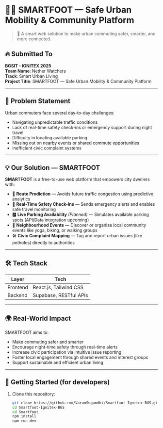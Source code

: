 # 🚶‍♂️ SMARTFOOT — Safe Urban Mobility & Community Platform

> 🌆 A smart web solution to make urban commuting safer, smarter, and more connected.

## 🔥 Submitted To
**BGSIT - IGNITEX 2025**  
**Team Name**: Nether Watchers  
**Track**: Smart Urban Living  
**Project Title**: SMARTFOOT — Safe Urban Mobility & Community Platform

---

## 🧠 Problem Statement

Urban commuters face several day-to-day challenges:
- Navigating unpredictable traffic conditions  
- Lack of real-time safety check-ins or emergency support during night travel  
- Difficulty in locating available parking  
- Missing out on nearby events or shared commute opportunities  
- Inefficient civic complaint systems  

---

## 💡 Our Solution — SMARTFOOT

**SMARTFOOT** is a free-to-use web platform that empowers city dwellers with:
- 🚦 **Route Prediction** — Avoids future traffic congestion using predictive analytics  
- 🚨 **Real-Time Safety Check-Ins** — Sends emergency alerts and enables safe travel monitoring  
- 🅿️ **Live Parking Availability** *(Planned)* — Simulates available parking spots (API/Data integration upcoming)  
- 🤝 **Neighbourhood Events** — Discover or organize local community events like yoga, biking, or walking groups  
- 🛠 **Civic Complaint Mapping** — Tag and report urban issues (like potholes) directly to authorities  

---

## 🛠 Tech Stack

| Layer       | Tech                        |
|-------------|-----------------------------|
| Frontend    | React.js, Tailwind CSS      |
| Backend     | Supabase, RESTful APIs      |

---

## 🌍 Real-World Impact

SMARTFOOT aims to:
- Make commuting safer and smarter 
- Encourage night-time safety through real-time alerts  
- Increase civic participation via intuitive issue reporting  
- Foster local engagement through shared events and interest groups  
- Support sustainable and efficient urban living  

---

## 🚀 Getting Started (for developers)

1. Clone this repository:
   ```bash
   git clone https://github.com/VarunSugandhi/Smartfoot-Ignitex-BGS.git
   cd Smartfoot-Ignitex-BGS
   cd Smartfoot
   npm install
   npm run dev
